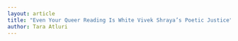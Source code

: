 ```yaml
---
layout: article
title: "Even Your Queer Reading Is White Vivek Shraya’s Poetic Justice"
author: Tara Atluri
---
```

<object data="assets/pdfs/Atluri.pdf" width="1000" height="1000" type='application/pdf'></object>